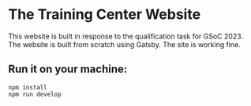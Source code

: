 
# The Training Center Website
This website is built in response to the qualification task for GSoC 2023. The website is built from scratch using Gatsby. The site is working fine. 

## Run it on your machine:
```
npm install
npm run develop
```





